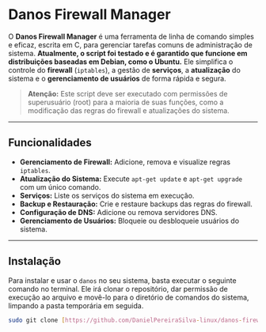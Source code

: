 # Danos Firewall Manager

O **Danos Firewall Manager** é uma ferramenta de linha de comando simples e eficaz, escrita em C, para gerenciar tarefas comuns de administração de sistema. **Atualmente, o script foi testado e é garantido que funcione em distribuições baseadas em Debian, como o Ubuntu.** Ele simplifica o controle do **firewall** (`iptables`), a gestão de **serviços**, a **atualização** do sistema e o **gerenciamento de usuários** de forma rápida e segura.

> **Atenção:** Este script deve ser executado com permissões de superusuário (root) para a maioria de suas funções, como a modificação das regras do firewall e atualizações do sistema.

---

## Funcionalidades

- **Gerenciamento de Firewall:** Adicione, remova e visualize regras `iptables`.
- **Atualização do Sistema:** Execute `apt-get update` e `apt-get upgrade` com um único comando.
- **Serviços:** Liste os serviços do sistema em execução.
- **Backup e Restauração:** Crie e restaure backups das regras do firewall.
- **Configuração de DNS:** Adicione ou remova servidores DNS.
- **Gerenciamento de Usuários:** Bloqueie ou desbloqueie usuários do sistema.

---

## Instalação

Para instalar e usar o `danos` no seu sistema, basta executar o seguinte comando no terminal. Ele irá clonar o repositório, dar permissão de execução ao arquivo e movê-lo para o diretório de comandos do sistema, limpando a pasta temporária em seguida.

```bash
sudo git clone [https://github.com/DanielPereiraSilva-linux/danos-firewall.git](https://github.com/DanielPereiraSilva-linux/danos-firewall.git) /tmp/danos-install && sudo chmod +x /tmp/danos-install/danos && sudo mv /tmp/danos-install/danos /bin/ && sudo rm -rf /tmp/danos-install
